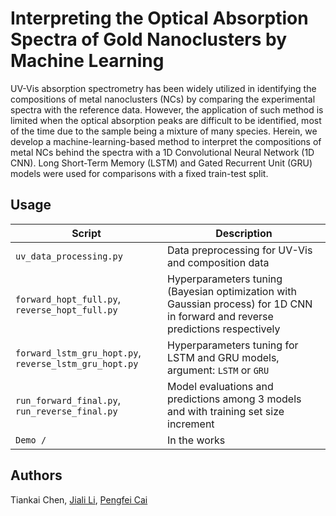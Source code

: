 # Interpreting the Optical Absorption Spectra of Gold Nanoclusters by Machine Learning

UV-Vis absorption spectrometry has been widely utilized in identifying the compositions of metal nanoclusters (NCs) by comparing the experimental spectra with the reference data. However, the application of such method is limited when the optical absorption peaks are difficult to be identified, most of the time due to the sample being a mixture of many species. Herein, we develop a machine-learning-based method to interpret the compositions of metal NCs behind the spectra with a 1D Convolutional Neural Network (1D CNN). Long Short-Term Memory (LSTM) and Gated Recurrent Unit (GRU) models were used for comparisons with a fixed train-test split.

## Usage 
| Script | Description |
| ------------- | ------------------------------ |
| `uv_data_processing.py` | Data preprocessing for UV-Vis and composition data |
| `forward_hopt_full.py`, `reverse_hopt_full.py` | Hyperparameters tuning (Bayesian optimization with Gaussian process) for 1D CNN in forward and reverse predictions respectively |
| `forward_lstm_gru_hopt.py`, `reverse_lstm_gru_hopt.py` | Hyperparameters tuning for LSTM and GRU models, argument: `LSTM` or `GRU`|
| `run_forward_final.py`, `run_reverse_final.py`| Model evaluations and predictions among 3 models and with training set size increment |
| `Demo / ` | In the works |

## Authors
Tiankai Chen, [Jiali Li](https://github.com/jiali1025), [Pengfei Cai](https://github.com/cpfpengfei)
